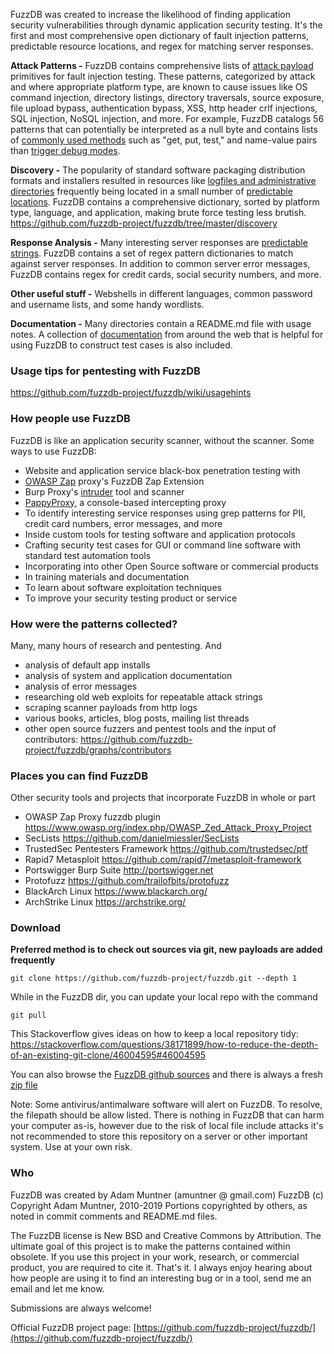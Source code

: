 FuzzDB was created to increase the likelihood of finding application security vulnerabilities through dynamic application security testing. It's the first and most comprehensive open dictionary of fault injection patterns, predictable resource locations, and regex for matching server responses.  

**Attack Patterns -**
FuzzDB contains comprehensive lists of [attack payload](https://github.com/fuzzdb-project/fuzzdb/tree/master/attack) primitives for fault injection testing. 
These patterns, categorized by attack and where appropriate platform type, are known to cause issues like OS command injection, directory listings, directory traversals, source exposure, file upload bypass, authentication bypass, XSS, http header crlf injections, SQL injection, NoSQL injection, and more. For example, FuzzDB catalogs 56 patterns that can potentially be interpreted as a null byte and contains lists of [commonly used methods](https://github.com/fuzzdb-project/fuzzdb/blob/master/attack/business-logic/CommonMethodNames.txt) such as "get, put, test," and name-value pairs than [trigger debug modes](https://github.com/fuzzdb-project/fuzzdb/blob/master/attack/business-logic/CommonDebugParamNames.txt).<br>

**Discovery -**
The popularity of standard software packaging distribution formats and installers resulted in resources like [logfiles and administrative directories](http://www.owasp.org/index.php/Forced_browsing) frequently being located in a small number of [predictable locations](https://github.com/fuzzdb-project/fuzzdb/tree/master/discovery/predictable-filepaths).
FuzzDB contains a comprehensive dictionary, sorted by platform type, language, and application, making brute force testing less brutish.<br>
https://github.com/fuzzdb-project/fuzzdb/tree/master/discovery

**Response Analysis -**
Many interesting server responses are [predictable strings](https://github.com/fuzzdb-project/fuzzdb/tree/master/regex). 
FuzzDB contains a set of regex pattern dictionaries to match against server responses. In addition to common server error messages, FuzzDB contains regex for credit cards, social security numbers, and more.<br>

**Other useful stuff -**
Webshells in different languages, common password and username lists, and some handy wordlists.

**Documentation -**
Many directories contain a README.md file with usage notes.
A collection of [documentation](https://github.com/fuzzdb-project/fuzzdb/tree/master/docs) from around the web that is helpful for using FuzzDB to construct test cases is also included. <br>

### Usage tips for pentesting with FuzzDB ###
https://github.com/fuzzdb-project/fuzzdb/wiki/usagehints

### How people use FuzzDB ###
FuzzDB is like an application security scanner, without the scanner. 
Some ways to use FuzzDB:
  * Website and application service black-box penetration testing with 
   * [OWASP Zap](https://www.owasp.org/index.php/OWASP_Zed_Attack_Proxy_Project) proxy's FuzzDB Zap Extension 
   * Burp Proxy's [intruder](http://portswigger.net/intruder/) tool and scanner
   * [PappyProxy](http://www.pappyproxy.com/), a console-based intercepting proxy
  * To identify interesting service responses using grep patterns for PII, credit card numbers, error messages, and more
  * Inside custom tools for testing software and application protocols
  * Crafting security test cases for GUI or command line software with standard test automation tools
  * Incorporating into other Open Source software or commercial products
  * In training materials and documentation
  * To learn about software exploitation techniques
  * To improve your security testing product or service
 
### How were the patterns collected? ###
Many, many hours of research and pentesting. And
  * analysis of default app installs
  * analysis of system and application documentation
  * analysis of error messages
  * researching old web exploits for repeatable attack strings
  * scraping scanner payloads from  http logs
  * various books, articles, blog posts, mailing list threads
  * other open source fuzzers and pentest tools
and the input of contributors: https://github.com/fuzzdb-project/fuzzdb/graphs/contributors

### Places you can find FuzzDB ###
Other security tools and projects that incorporate FuzzDB in whole or part
  * OWASP Zap Proxy fuzzdb plugin https://www.owasp.org/index.php/OWASP_Zed_Attack_Proxy_Project
  * SecLists https://github.com/danielmiessler/SecLists
  * TrustedSec Pentesters Framework https://github.com/trustedsec/ptf
  * Rapid7 Metasploit https://github.com/rapid7/metasploit-framework
  * Portswigger Burp Suite http://portswigger.net
  * Protofuzz https://github.com/trailofbits/protofuzz
  * BlackArch Linux https://www.blackarch.org/
  * ArchStrike Linux https://archstrike.org/

### Download ###
**Preferred method is to check out sources via git, new payloads are added frequently**

```
git clone https://github.com/fuzzdb-project/fuzzdb.git --depth 1

```
While in the FuzzDB dir, you can update your local repo with the command
```
git pull
```
This Stackoverflow gives ideas on how to keep a local repository tidy: https://stackoverflow.com/questions/38171899/how-to-reduce-the-depth-of-an-existing-git-clone/46004595#46004595

You can also browse the [FuzzDB github sources](https://github.com/fuzzdb-project/fuzzdb/) and there is always a fresh [zip file](https://github.com/fuzzdb-project/fuzzdb/archive/master.zip)

Note: Some antivirus/antimalware software will alert on FuzzDB. To resolve, the filepath should be allow listed. There is nothing in FuzzDB that can harm your computer as-is, however due to the risk of local file include attacks it's not recommended to store this repository on a server or other important system. Use at your own risk. 

### Who ###
FuzzDB was created by Adam Muntner (amuntner @ gmail.com)
FuzzDB (c) Copyright Adam Muntner, 2010-2019
Portions copyrighted by others, as noted in commit comments and README.md files. 

The FuzzDB license is New BSD and Creative Commons by Attribution. The ultimate goal of this project is to make the patterns contained within obsolete. If you use this project in your work, research, or commercial product, you are required to cite it. That's it. I always enjoy hearing about how people are using it to find an interesting bug or in a tool, send me an email and let me know. 

Submissions are always welcome!

Official FuzzDB project page: [https://github.com/fuzzdb-project/fuzzdb/](https://github.com/fuzzdb-project/fuzzdb/)
